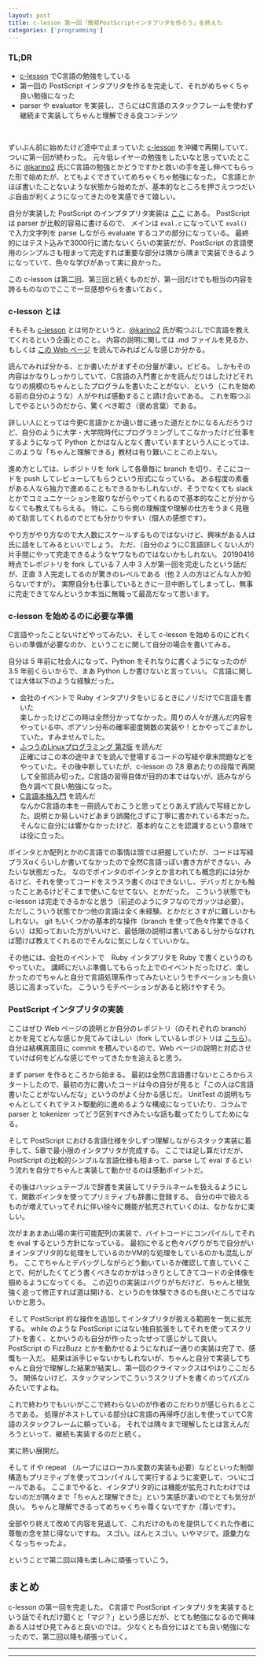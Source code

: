 ```yaml
---
layout: post
title: c-lesson 第一回「簡易PostScriptインタプリタを作ろう」を終えた
categories: ['programming']
---
```



### TL;DR
- [c-lesson](https://github.com/karino2/c-lesson) でC言語の勉強をしている
- 第一回の PostScript インタプリタを作るを完走して、それがめちゃくちゃ良い勉強になった
- parser や evaluator を実装し、さらにはC言語のスタックフレームを使わず継続まで実装してちゃんと理解できる良コンテンツ
<br>

ずいぶん前に始めたけど途中で止まっていた [c-lesson](https://github.com/karino2/c-lesson) を沖縄で再開していて、ついに第一回が終わった。
元々低レイヤーの勉強をしたいなと思っていたところに [@karino2](https://twitter.com/karino2012) 氏にC言語の勉強とかどうですかと救いの手を差し伸べてもらった形で始めたが、とてもよくできていてめちゃくちゃ勉強になった。
C言語とかほぼ書いたことないような状態から始めたが、基本的なところを押さえつつだいぶ自由が利くようになってきたのを実感できて嬉しい。

自分が実装した PostScript のインプタプリタ実装は [ここ](https://github.com/yoheikikuta/c-lesson/tree/14_while_repeat/sources/forth_modoki/interpreter) にある。
PostScript は parser が比較的容易に書けるので、 メインは `eval.c` になっていて `eval()` で入力文字列を parse しながら evaluate するコアの部分になっている。
最終的にはテスト込みで3000行に満たないくらいの実装だが、PostScript の言語使用のシンプルさも相まって完走すれば重要な部分は隅から隅まで実装できるようになっていて、色々な学びがあって実に良かった。

この c-lesson は第二回、第三回と続くものだが、第一回だけでも相当の内容を誇るものなのでここで一旦感想やらを書いておく。

### c-lesson とは
そもそも [c-lesson](https://github.com/karino2/c-lesson) とは何かというと、[@karino2](https://twitter.com/karino2012) 氏が暇つぶしでC言語を教えてくれるという企画とのこと。
内容の説明に関しては .md ファイルを見るか、もしくは [この Web ページ](https://karino2.github.io/c-lesson/forth_modoki.html) を読んでみればどんな感じか分かる。

読んでみれば分かる、とか書いたがまずその分量が凄い。ビビる。
しかもその内容はかなりしっかりしていて、C言語の入門書とかを読んだりはしたけどそれなりの規模のちゃんとしたプログラムを書いたことがない、という（これを始める前の自分のような）人がやれば感動すること請け合いである。
これを暇つぶしでやるというのだから、驚くべき暇さ（褒め言葉）である。

詳しい人にとっては今更C言語かとか遠い昔に通った道だとかになるんだろうけど、自分のように大学・大学院時代にプログラミングしてこなかったけど仕事をするようになって Python とかはなんとなく書いていますという人にとっては、このような「ちゃんと理解できる」教材は有り難いことこの上ない。

進め方としては、レポジトリを fork して各章毎に branch を切り、そこにコードを push してレビューしてもらうという形式になっている。
ある程度の素養がある人なら独力で進めることもできるかもしれないが、そうでなくても slack とかでコミュニケーションを取りながらやってくれるので基本的なことが分からなくても教えてもらえる。
特に、こちら側の理解度や理解の仕方をうまく見極めて助言してくれるのでとても分かりやすい（個人の感想です）。

やり方がやり方なので大人数にスケールするものではないけど、興味がある人は氏に話をしてみるといいでしょう。
ただ、（自分のようにC言語詳しくない人が）片手間にやって完走できるようなヤワなものではないかもしれない。
20190416時点でレポジトリを fork している 7 人中 3 人が第一回を完走したという話だが、正直 3 人完走してるのが驚きのレベルである（他 2 人の方はどんな人か知らないですが）。
実際自分も仕事しているときに一旦中断してしまってし、無事に完走できてなんというか本当に無職って最高だなって思います。

### c-lesson を始めるのに必要な準備
C言語やったことないけどやってみたい、そして c-lesson を始めるのにどれくらいの準備が必要なのか、ということに関して自分の場合を書いてみる。

自分は 5 年前に社会人になって、Python をそれなりに書くようになったのが 3.5 年前くらいからで、まあ Python しか書けないと言っていい。
C言語に関しては大体以下のような経験だった。

- 会社のイベントで Ruby インタプリタをいじるときにノリだけでC言語を書いた  
楽しかったけどこの時は全然分かってなかった。周りの人々が進んだ内容をやっている中、ポアソン分布の確率密度関数の実装や！とかやってごまかしていた。すみませんでした。
- [ふつうのLinuxプログラミング 第2版](https://www.amazon.co.jp/dp/B075ST51Y5/ref=dp-kindle-redirect?_encoding=UTF8&btkr=1) を読んだ  
正確にはこの本の途中までを読んで登場するコードの写経や章末問題などをやっていた。その後中断していたが、c-lesson の 7,8 章あたりの段階で再開して全部読み切った。C言語の習得自体が目的の本ではないが、読みながら色々調べて良い勉強になった。
- [C言語本格入門](https://www.amazon.co.jp/gp/product/B07B8GH29F/ref=ppx_yo_dt_b_d_asin_title_o02?ie=UTF8&psc=1) を読んだ  
なんかC言語の本を一冊読んでおこうと思ってとりあえず読んで写経とかした。説明とか易しいけどあまり誤魔化さずに丁寧に書かれている本だった。そんなに自分には響かなかったけど、基本的なことを認識するという意味では役に立った。

ポインタとか配列とかのC言語での事情は頭では把握していたが、コードは写経プラスαくらいしか書いてなかったので全然C言語っぽい書き方ができない、みたいな状態だった。
なのでポインタのポインタとか言われても概念的には分かるけど、それを使ってコードをスラスラ書くのはできないし、デバッガとかも触ったことあるけどそこまで使いこなせてない、とかだった。
こういう状態でも c-lesson は完走できるかなと思う（前述のようにタフなのでガッツは必要）。
ただしこういう状態でかつ他の言語は全く未経験、とかだとさすがに難しいかもしれない。
git もいくつかの基本的な操作（branch を使って色々作業できるくらい）は知っておいた方がいいけど、最低限の説明は書いてあるし分からなければ聞けば教えてくれるのでそんなに気にしなくていいかな。

その他には、会社のイベントで　Ruby インタプリタを Ruby で書くというのもやっていた。
講師にだいぶ準備してもらった上でのイベントだったけど、楽しかったのでちゃんと自分で言語処理系作ってみたいというモチベーションも良い感じに高まっていた。
こういうモチベーションがあると続けやすそう。

### PostScript インタプリタの実装
ここはぜひ Web ページの説明とか自分のレポジトリ（のそれぞれの branch）とかを見てどんな感じか見てみてほしい（fork しているレポジトリは [こちら](https://github.com/yoheikikuta/c-lesson)）。
自分は結構真面目に commit を積んでいるので、Web ページの説明と対応させていけば何をどんな感じでやってきたかを追えると思う。

まず parser を作るところから始まる。
最初は全然C言語書けないところからスタートしたので、最初の方に書いたコードは今の自分が見ると「この人はC言語書いたことがないんだな」というのがよく分かる感じだ。
UnitTest の説明もちゃんとしてくれてテスト駆動的に進めるような構成になっていたり、コラムで parser と tokenizer ってどう区別すべきみたいな話も載ってたりしてためになる。

そして PostScript における言語仕様を少しずつ理解しながらスタック実装に着手して、5章で最小限のインタプリタが完成する。
ここでは足し算だけだが、PostScript の比較的シンプルな言語仕様も相まって、parse して eval するという流れを自分でちゃんと実装して動かせるのは感動ポイントだ。

その後はハッシュテーブルで辞書を実装してリテラルネームを扱えるようにして、関数ポインタを使ってプリミティブも辞書に登録する。
自分の中で扱えるものが増えていってそれに伴い徐々に機能が拡充されていくのは、なかなかに楽しい。

次がまあまあ山場の実行可能配列の実装で、バイトコードにコンパイルしてそれを eval するという方針になっている。
最初にやると色々バグりがちで自分がいまインタプリタ的な処理をしているのかVM的な処理をしているのかも混乱しがち。
ここでちゃんとデバッグしながらどう動いているか確認して直していくことで、何がしたくてどう書くべきなのかがはっきりとしてきてコードの全体像を掴めるようになってくる。
この辺りの実装はバグりがちだけど、ちゃんと根気強く追って修正すれば道は開ける、というのを体験できるのも良いところではないかと思う。

そして PostScript 的な操作を追加してインタプリタが扱える範囲を一気に拡充する。
while のような PostScript にはない独自拡張をしてそれを使ってスクリプトを書く、とかいうのも自分が作ったったぜって感じがして良い。
PostScript の FizzBuzz とかを動かせるようになれば一通りの実装は完了で、感慨も一入だ。
結果は派手じゃないかもしれないが、ちゃんと自分で実装してちゃんと自分で理解した結果が結実し、第一回のクライマックスはやはりここだろう。
関係ないけど、スタックマシンでこういうスクリプトを書くのってパズルみたいですよね。

これで終わりでもいいがここで終わらないのが作者のこだわりが感じられるところである。
処理がネストしている部分はC言語の再帰呼び出しを使っていてC言語のスタックフレームに頼っている。
それでは隅々まで理解したとは言えんだろうといって、継続も実装するのだと続く。

実に熱い展開だ。

そして if や repeat （ループにはローカル変数の実装も必要）などといった制御構造もプリミティブを使ってコンパイルして実行するように変更して、ついにゴールである。
ここまでやると、インタプリタ的には機能が拡充されたわけではないのだが隅々まで「ちゃんと理解できた」という実感が凄いのでとても気分が良い。
ちゃんと理解できるってめちゃくちゃ尊くないですか（尊いです）。

全部やり終えて改めて内容を見返して、これだけのものを提供してくれた作者に尊敬の念を禁じ得ないですね。
スゴい。ほんとスゴい。いやマジで。語彙力なくなっちゃったよ。

ということで第二回以降も楽しみに頑張っていこう。


## まとめ
c-lesson の第一回を完走した。
C言語で PostScript インタプリタを実装するという話でそれだけ聞くと「マジ？」という感じだが、とても勉強になるので興味ある人はぜひ見てみると良いのでは。
少なくとも自分にはとても良い勉強になったので、第二回以降も頑張っていく。

---
---
<br>
